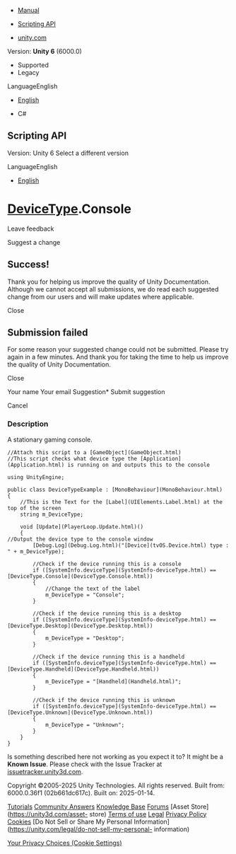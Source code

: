 [ ]()

  * [Manual](../Manual/index.html)
  * [Scripting API](../ScriptReference/index.html)

  * [unity.com](https://unity.com/)

Version: **Unity 6** (6000.0)

  * Supported
  * Legacy

LanguageEnglish

  * [English]()

  * C#

[ ](https://docs.unity3d.com)

## Scripting API

Version: Unity 6 Select a different version

LanguageEnglish

  * [English]()

#  [DeviceType](DeviceType.html).Console

Leave feedback

Suggest a change

## Success!

Thank you for helping us improve the quality of Unity Documentation. Although
we cannot accept all submissions, we do read each suggested change from our
users and will make updates where applicable.

Close

## Submission failed

For some reason your suggested change could not be submitted. Please <a>try
again</a> in a few minutes. And thank you for taking the time to help us
improve the quality of Unity Documentation.

Close

Your name Your email Suggestion* Submit suggestion

Cancel

[ ]()

### Description

A stationary gaming console.

    
    
    //Attach this script to a [GameObject](GameObject.html)
    //This script checks what device type the [Application](Application.html) is running on and outputs this to the console  
      
    using UnityEngine;  
      
    public class DeviceTypeExample : [MonoBehaviour](MonoBehaviour.html)
    {
        //This is the Text for the [Label](UIElements.Label.html) at the top of the screen
        string m_DeviceType;  
      
        void [Update](PlayerLoop.Update.html)()
        {
    //Output the device type to the console window
            [Debug.Log](Debug.Log.html)("[Device](tvOS.Device.html) type : " + m_DeviceType);  
      
            //Check if the device running this is a console
            if ([SystemInfo.deviceType](SystemInfo-deviceType.html) == [DeviceType.Console](DeviceType.Console.html))
            {
                //Change the text of the label
                m_DeviceType = "Console";
            }  
      
            //Check if the device running this is a desktop
            if ([SystemInfo.deviceType](SystemInfo-deviceType.html) == [DeviceType.Desktop](DeviceType.Desktop.html))
            {
                m_DeviceType = "Desktop";
            }  
      
            //Check if the device running this is a handheld
            if ([SystemInfo.deviceType](SystemInfo-deviceType.html) == [DeviceType.Handheld](DeviceType.Handheld.html))
            {
                m_DeviceType = "[Handheld](Handheld.html)";
            }  
      
            //Check if the device running this is unknown
            if ([SystemInfo.deviceType](SystemInfo-deviceType.html) == [DeviceType.Unknown](DeviceType.Unknown.html))
            {
                m_DeviceType = "Unknown";
            }
        }
    }
    

Is something described here not working as you expect it to? It might be a
**Known Issue**. Please check with the Issue Tracker at
[issuetracker.unity3d.com](https://issuetracker.unity3d.com).

Copyright ©2005-2025 Unity Technologies. All rights reserved. Built from:
6000.0.36f1 (02b661dc617c). Built on: 2025-01-14.

[Tutorials](https://unity3d.com/learn) [Community
Answers](https://answers.unity3d.com) [Knowledge
Base](https://support.unity3d.com/hc/en-us)
[Forums](https://forum.unity3d.com) [Asset Store](https://unity3d.com/asset-
store) [Terms of use](https://docs.unity3d.com/Manual/TermsOfUse.html)
[Legal](https://unity.com/legal) [Privacy
Policy](https://unity.com/legal/privacy-policy)
[Cookies](https://unity.com/legal/cookie-policy) [Do Not Sell or Share My
Personal Information](https://unity.com/legal/do-not-sell-my-personal-
information)

[Your Privacy Choices (Cookie Settings)](javascript:void\(0\);)

